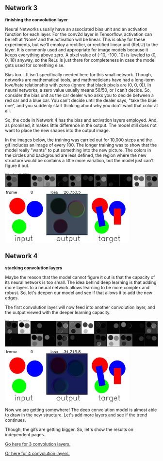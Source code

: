 
## Network 3
**finishing the convolution layer**

Neural Networks usually have an associated bias unit and an activation function for each layer. For the conv2d layer in Tensorflow, activation can be left at 'None' and the activation will be linear. This is okay for these experiments, but we'll employ a rectifier, or rectified linear unit (ReLU) to the layer. It is commonly used and appropriate for image models because it keeps everything above zero. A pixel value of (-10, -100, 10) is leveled to (0, 0, 10) anyway, so the ReLu is just there for completeness in case the model gets used for something else. 

Bias too... It isn't specifically needed here for this small network. Though, networks are mathematical tools, and mathmeticians have had a long-term love/hate relationship with zeros (ignore that black pixels are (0, 0, 0)). In neural networks, a zero value usually means 50/50, or I can't decide. So, consider the bias unit as the car dealer who asks you to decide between a red car and a blue car. You can't decide until the dealer says, "take the blue one", and you suddenly start thinking about why you don't want that color at all. 

So, the code in Network 4 has the bias and activation layers employed. And, as promised, it makes little difference in the output. The model still does not want to place the new shapes into the output image. 

In the images below, the training was carried out for 10,000 steps and the gif includes an image of every 100. The longer training was to show that the model really "wants" to put something into the new picture. The colors in the circles and background are less defined, the region where the new structure would be contains a little more variation, but the model just can't figure it out.

![Conv image 1](/Network_03/conv_01.gif "convolution layer mural evolution with bias and activation")
![Output image 1](/Network_03/output_01.gif "output image with bias and activation")


## Network 4
**stacking convolution layers**

Maybe the reason that the model cannot figure it out is that the capacity of its neural network is too small. The idea behind deep learning is that adding more layers to a neural network allows learning to be more complex and robust. So, let's deepen our model and see if that allows it to add the new edges. 

The first convolution layer will now feed into another convolution layer, and the output viewed with the deeper learning capacity. 

![Conv image 2](/Network_04/conv4a_01.gif "convolution layer mural evolution with bias and activation")
![Output image 2](/Network_04/output4a.gif "output image with bias and activation")

Now we are getting somewhere! The deep convolution model is almost able to draw in the new structure. Let's add more layers and see if the trend continues. 

Though, the gifs are getting bigger. So, let's show the results on independent pages. 

[Go here for 3 convolution layers.](./page3.md)

[Or here for 4 convolution layers.](./page4.md)







